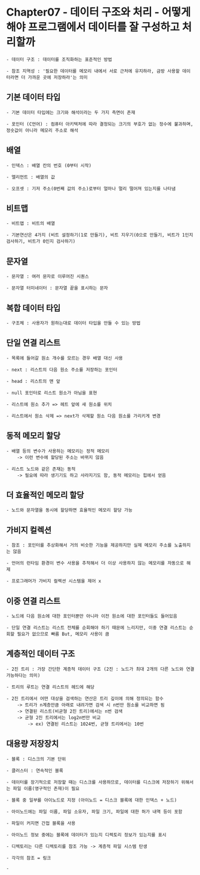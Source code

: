 # Chapter07 - 데이터 구조와 처리 - 어떻게 해야 프로그램에서 데이터를 잘 구성하고 처리할까 

    - 데이터 구조 : 데이터를 조직화하는 표준적인 방법

    - 참조 지역성 : '필요한 데이터를 메모리 내에서 서로 근처에 유지하라, 금방 사용할 데이터라면 더 가까운 곳에 저장하라'는 의미

## 기본 데이터 타입

    - 기본 데이터 타입에는 크기와 해석이라는 두 가지 측면이 존재

    - 포인터 (C언어) : 컴퓨터 아키텍처에 따라 결정되는 크기의 부호가 없는 정수에 불과하며, 정숫값이 아니라 메모리 주소로 해석

## 배열

    - 인덱스 : 배열 칸의 번호 (0부터 시작)

    - 엘리먼트 : 배열의 값

    - 오프셋 : 기저 주소(0번째 값의 주소)로부터 얼마나 멀리 떨어져 있는지를 나타냄

## 비트맵

    - 비트맵 : 비트의 배열

    - 기본연산은 4가지 (비트 설정하기(1로 만들기), 비트 지우기(0으로 만들기, 비트가 1인지 검사하기, 비트가 0인지 검사하기)

## 문자열

    - 문자열 : 여러 문자로 이루어진 시퀀스

    - 문자열 터미네이터 : 문자열 끝을 표시하는 문자

## 복합 데이터 타입

    - 구조체 : 사용자가 원하는대로 데이터 타입을 만들 수 있는 방법

## 단일 연결 리스트

    - 목록에 들어갈 원소 개수를 모르는 경우 배열 대신 사용

    - next : 리스트의 다음 원소 주소를 저장하는 포인터

    - head : 리스트의 맨 앞

    - null 포인터로 리스트 원소가 아님을 표현

    - 리스트에 원소 추가 => 헤트 앞에 새 원소를 위치

    - 리스트에서 원소 삭제 => next가 삭제할 원소 다음 원소를 가리키게 변경

## 동적 메모리 할당

    - 배열 등의 변수가 사용하는 메모리는 정적 메모리
        -> 이런 변수에 할당된 주소는 바뀌지 않음

    - 리스트 노드와 같은 존재는 동적
        -> 필요에 따라 생기기도 하고 사라지기도 함, 동적 메모리는 힙에서 얻음

## 더 효율적인 메모리 할당

    - 노드와 문자열을 동시에 할당하면 효율적인 메모리 할당 가능

## 가비지 컬렉션

    - 참조 : 포인터를 추상화해서 거의 비슷한 기능을 제공하지만 실제 메모리 주소를 노출하지는 않음

    - 언어의 런타임 환경이 변수 사용을 추적해서 더 이상 사용하지 않는 메모리를 자동으로 해제

    - 프로그래머가 가비지 컬렉션 시스템을 제어 x

## 이중 연결 리스트

    - 노드에 다음 원소에 대한 포인터뿐만 아니라 이전 원소에 대한 포인터들도 들어있음

    - 단일 연결 리스트는 리스트 전체를 순회해야 하기 때문에 느리지만, 이중 연결 리스트는 순회할 필요가 없으므로 빠름 But, 메모리 사용이 큼

## 계층적인 데이터 구조

    - 2진 트리 : 가장 간단한 계층적 데이터 구조 (2진 : 노드가 최대 2개의 다른 노드와 연결 가능하다는 의미)

    - 트리의 루트는 연결 리스트의 헤드에 해당

    - 2진 트리에서 어떤 대상을 검색하는 연산은 트리 깊이에 의해 정의되는 함수
        -> 트리가 n계층만큼 아래로 내려가면 검색 시 n번만 원소를 비교하면 됨
        -> 연결된 리스트(비균형 2진 트리)에서는 n번 검색
        -> 균형 2진 트리에서는 log2n번만 비교
            -> ex) 연결된 리스트는 1024번, 균형 트리에서는 10번 

## 대용량 저장장치

    - 블록 : 디스크의 기본 단위

    - 클러스터 : 연속적인 블록

    - 데이터를 장기적으로 저장할 때는 디스크를 사용하므로, 데이터를 디스크에 저장하기 위해서는 파일 이름(영구적인 존재)이 필요

    - 블록 중 일부를 아이노드로 지정 (아이노드 = 디스크 블록에 대한 인덱스 + 노드)

    - 아이노드에는 파일 이름, 파일 소유자, 파일 크기, 파일에 대한 허가 내역 등이 포함

    - 파일이 커지면 간접 블록을 사용

    - 아이노드 정보 중에는 블록에 데이터가 있는지 디렉토리 정보가 있는지를 표시

    - 디렉토리는 다른 디렉토리를 참조 가능 -> 계층적 파일 시스템 탄생

    - 각각의 참조 = 링크

    - 